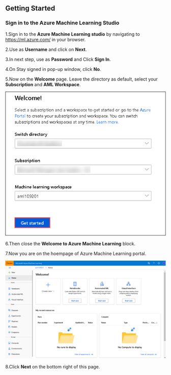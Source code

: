 ## **Getting Started**

### **Sign in to the Azure Machine Learning Studio**

1.Sign in to the **Azure Machine Learning studio** by navigating to https://ml.azure.com/ in your browser.

2.Use **<inject key="AzureAdUserEmail"></inject>** as **Username** and click on **Next**. 

3.In next step, use **<inject key="AzureAdUserPassword"></inject>** as **Password**  and Click **Sign In**.

4.On Stay signed in pop-up window, click **No**.

5.Now on the **Welcome** page. Leave the directory as default, select your **Subscription** and **AML Workspace**. 

 ![](Images/aml1.png)

6.Then close the **Welcome to Azure Machine Learning** block.

7.Now you are on the hoempage of Azure Machine Learning portal.

 ![](Images/aml2.png)

8.Click **Next** on the bottom right of this page.

 
